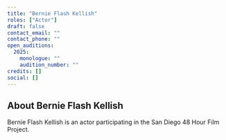 ```yaml
---
title: "Bernie Flash Kellish"
roles: ["Actor"]
draft: false
contact_email: ""
contact_phone: ""
open_auditions:
  2025:
    monologue: ""
    audition_number: ""
credits: []
social: []
---
```


## About Bernie Flash Kellish

Bernie Flash Kellish is an actor participating in the San Diego 48 Hour Film Project.
